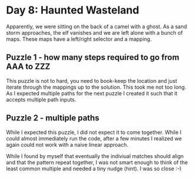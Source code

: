 # Day 8: Haunted Wasteland
Apparently, we were sitting on the back of a camel with a ghost. As a sand
storm approaches, the elf vanishes and we are left alone with a bunch of maps.
These maps have a left/right selector and a mapping.

## Puzzle 1 - how many steps required to go from AAA to ZZZ
This puzzle is not to hard, you need to book-keep the location and just
iterate through the mappings up to the solution. This took me not too long.
As I expected multiple paths for the next puzzle I created it such that it
accepts multiple path inputs.

## Puzzle 2 - multiple paths 
While I expected this puzzle, I did not expect it to come together. While I
could almost immediately run the code, after a few minutes I realized we
again could not work with a naive linear approach.

While I found by myself that eventually the indiviual matches should align and
that the pattern repeat together, I was not smart enough to think of the
least common multiple and needed a tiny nudge (hint). I was so close :-)
